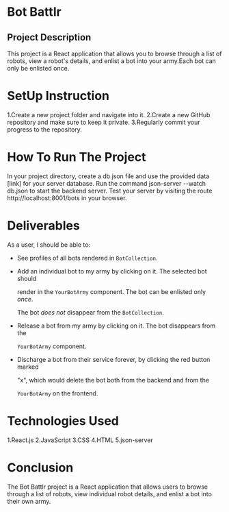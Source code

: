 # Bot Battlr
 
## Project Description 
This project is a React application that allows you to browse through a list of robots, view a robot's details, and enlist a bot into your army.Each bot can only be enlisted once.

# SetUp Instruction
1.Create a new project folder and navigate into it.
2.Create a new GitHub repository and make sure to keep it private.
3.Regularly commit your progress to the repository.

# How To Run The Project
In your project directory, create a db.json file and use the provided data [link] for your server database.
Run the command json-server --watch db.json to start the backend server.
Test your server by visiting the route http://localhost:8001/bots in your browser.

# Deliverables
As a user, I should be able to:

- See profiles of all bots rendered in `BotCollection`.

- Add an individual bot to my army by clicking on it. The selected bot should

  render in the `YourBotArmy` component. The bot can be enlisted only *once*.

  The bot *does not* disappear from the `BotCollection`.

- Release a bot from my army by clicking on it. The bot disappears from the

  `YourBotArmy` component.

- Discharge a bot from their service forever, by clicking the red button marked

  "x", which would delete the bot both from the backend and from the

  `YourBotArmy` on the frontend.

# Technologies Used
1.React.js
2.JavaScript
3.CSS
4.HTML
5.json-server

# Conclusion
The Bot Battlr project is a React application that allows users to browse through a list of robots, view individual robot details, and enlist a bot into their own army.
